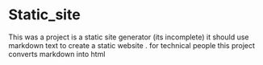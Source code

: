 # Static_site

This was a project is a static site generator (its incomplete) it should use markdown text to create a static website . for technical people this project converts markdown into html 
